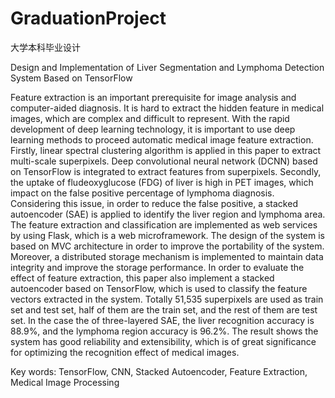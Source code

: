 # GraduationProject
大学本科毕业设计

Design and Implementation of Liver Segmentation and Lymphoma Detection System Based on TensorFlow

Feature extraction is an important prerequisite for image analysis and computer-aided diagnosis. It is hard to extract the hidden feature in medical images, which are complex and difficult to represent. With the rapid development of deep learning technology, it is important to use deep learning methods to proceed automatic medical image feature extraction.
Firstly, linear spectral clustering algorithm is applied in this paper to extract multi-scale superpixels. Deep convolutional neural network (DCNN) based on TensorFlow is integrated to extract features from superpixels. Secondly, the uptake of fludeoxyglucose (FDG) of liver is high in PET images, which impact on the false positive percentage of lymphoma diagnosis. Considering this issue, in order to reduce the false positive, a stacked autoencoder (SAE) is applied to identify the liver region and lymphoma area. The feature extraction and classification are implemented as web services by using Flask, which is a web microframework. The design of the system is based on MVC architecture in order to improve the portability of the system. Moreover, a distributed storage mechanism is implemented to maintain data integrity and improve the storage performance.
In order to evaluate the effect of feature extraction, this paper also implement a stacked autoencoder based on TensorFlow, which is used to classify the feature vectors extracted in the system. Totally 51,535 superpixels are used as train set and test set, half of them are the train set, and the rest of them are test set. In the case the of three-layered SAE, the liver 
recognition accuracy is 88.9%, and the lymphoma region accuracy is 96.2%. The result shows the system has good reliability and extensibility, which is of great significance for optimizing the recognition effect of medical images.

Key words: TensorFlow, CNN, Stacked Autoencoder, Feature Extraction, Medical Image Processing  

